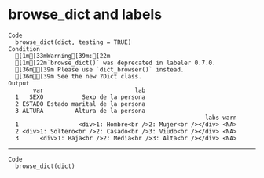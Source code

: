 # browse_dict and labels

    Code
      browse_dict(dict, testing = TRUE)
    Condition
      [1m[33mWarning[39m:[22m
      [1m[22m`browse_dict()` was deprecated in labeler 0.7.0.
      [36mℹ[39m Please use `dict_browser()` instead.
      [36mℹ[39m See the new ?Dict class.
    Output
           var                          lab
      1   SEXO           Sexo de la persona
      2 ESTADO Estado marital de la persona
      3 ALTURA         Altura de la persona
                                                            labs warn
      1                 <div>1: Hombre<br />2: Mujer<br /></div> <NA>
      2 <div>1: Soltero<br />2: Casado<br />3: Viudo<br /></div> <NA>
      3      <div>1: Baja<br />2: Media<br />3: Alta<br /></div> <NA>

---

    Code
      browse_dict(dict)

